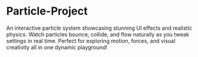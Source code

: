 # Particle-Project
An interactive particle system showcasing stunning UI effects and realistic physics. Watch particles bounce, collide, and flow naturally as you tweak settings in real time. Perfect for exploring motion, forces, and visual creativity all in one dynamic playground!
